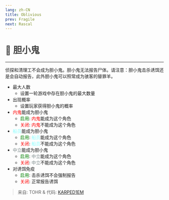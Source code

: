 ```yaml
---
lang: zh-CN
title: Oblivious
prev: Fragile
next: Rascal
---
```


# <font color=#424242>🤡 <b>胆小鬼</b></font> <Badge text="有害类" type="tip" vertical="middle"/>
---

侦探和清理工不会成为胆小鬼。胆小鬼无法报告尸体。请注意：胆小鬼击杀诱饵还是会自动报告，此外胆小鬼可以照常成为骇客的替罪羊。
* 最大人数
  * 设置一轮游戏中存在胆小鬼的最大数量
* 出现概率
  * 设置玩家获得胆小鬼的概率
* <font color=red>内鬼</font>能成为胆小鬼
  * <font color=green>启用</font>: <font color=red>内鬼</font>能成为这个角色
  * <font color=red>关闭</font>: <font color=red>内鬼</font>不能成为这个角色
* <font color=#8cffff>船员</font>能成为胆小鬼
  * <font color=green>启用</font>: <font color=#8cffff>船员</font>能成为这个角色
  * <font color=red>关闭</font>: <font color=#8cffff>船员</font>不能成为这个角色
* <font color=#7f8c8d>中立</font>能成为胆小鬼
  * <font color=green>启用</font>: <font color=#7f8c8d>中立</font>能成为这个角色
  * <font color=red>关闭</font>: <font color=#7f8c8d>中立</font>不能成为这个角色
* 对诱饵免疫
  * <font color=green>启用</font>: 击杀诱饵不会强制报告
  * <font color=red>关闭</font>: 正常报告诱饵

> 来自: TOHR & 代码: [KARPED1EM](https://github.com/KARPED1EM)
